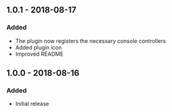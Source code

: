 ## 1.0.1 - 2018-08-17
### Added
- The plugin now registers the necessary console controllers
- Added plugin icon
- Improved README

## 1.0.0 - 2018-08-16
### Added
- Initial release
